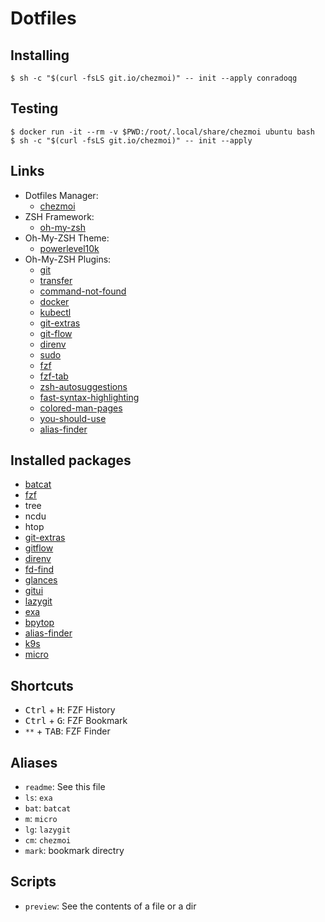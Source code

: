 # Dotfiles

## Installing

```console
$ sh -c "$(curl -fsLS git.io/chezmoi)" -- init --apply conradoqg
```

## Testing

```console
$ docker run -it --rm -v $PWD:/root/.local/share/chezmoi ubuntu bash
$ sh -c "$(curl -fsLS git.io/chezmoi)" -- init --apply
```

## Links

- Dotfiles Manager:
	- [chezmoi](https://github.com/twpayne/chezmoi)
- ZSH Framework:
	- [oh-my-zsh](https://github.com/ohmyzsh/ohmyzsh/)
- Oh-My-ZSH Theme:
	- [powerlevel10k](https://github.com/romkatv/powerlevel10k)
- Oh-My-ZSH Plugins:
	- [git](https://github.com/ohmyzsh/ohmyzsh/tree/master/plugins/git)
	- [transfer](https://github.com/ohmyzsh/ohmyzsh/tree/master/plugins/transfer)
	- [command-not-found](https://github.com/ohmyzsh/ohmyzsh/tree/master/plugins/command-not-found)
	- [docker](https://github.com/ohmyzsh/ohmyzsh/tree/master/plugins/docker)
	- [kubectl](https://github.com/ohmyzsh/ohmyzsh/tree/master/plugins/kubectl)
	- [git-extras](https://github.com/ohmyzsh/ohmyzsh/tree/master/plugins/git-extras)
	- [git-flow](https://github.com/ohmyzsh/ohmyzsh/tree/master/plugins/git-flow)
	- [direnv](https://github.com/ohmyzsh/ohmyzsh/tree/master/plugins/direnv)
	- [sudo](https://github.com/ohmyzsh/ohmyzsh/tree/master/plugins/sudo)
	- [fzf](https://github.com/ohmyzsh/ohmyzsh/tree/master/plugins/fzf)
	- [fzf-tab](https://github.com/Aloxaf/fzf-tab)
	- [zsh-autosuggestions](https://github.com/zsh-users/zsh-autosuggestions)
	- [fast-syntax-highlighting](https://github.com/zdharma/fast-syntax-highlighting)	
	- [colored-man-pages](https://github.com/ohmyzsh/ohmyzsh/tree/master/plugins/colored-man-pages)	
	- [you-should-use](https://github.com/MichaelAquilina/zsh-you-should-use)
	- [alias-finder](https://github.com/ohmyzsh/ohmyzsh/tree/master/plugins/alias-finder)

## Installed packages

- [batcat](https://github.com/sharkdp/bat)
- [fzf](https://github.com/junegunn/fzf)
- tree
- ncdu
- htop
- [git-extras](https://github.com/tj/git-extras)
- [gitflow](https://github.com/nvie/gitflow/wiki/Linux)
- [direnv](https://direnv.net/)
- [fd-find](https://github.com/sharkdp/fd)
- [glances](https://nicolargo.github.io/glances/)
- [gitui](https://github.com/extrawurst/gitui)
- [lazygit](https://github.com/jesseduffield/lazygit)
- [exa](https://github.com/ogham/exa)
- [bpytop](https://github.com/aristocratos/bpytop)
- [alias-finder](https://github.com/ohmyzsh/ohmyzsh/tree/master/plugins/alias-finder)
- [k9s](https://github.com/derailed/k9s)
- [micro](https://github.com/zyedidia/micro)

## Shortcuts

- <kbd>Ctrl</kbd> + <kbd>H</kbd>: FZF History
- <kbd>Ctrl</kbd> + <kbd>G</kbd>: FZF Bookmark
- `**` + <kbd>TAB</kbd>: FZF Finder

## Aliases
- `readme`: See this file
- `ls`: `exa`
- `bat`: `batcat`
- `m`: `micro`
- `lg`: `lazygit`
- `cm`: `chezmoi`
- `mark`: bookmark directry

## Scripts
- `preview`: See the contents of a file or a dir


